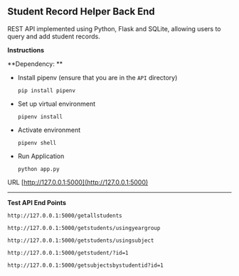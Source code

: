 ## Student Record Helper Back End

REST API implemented using Python, Flask and SQLite, allowing users to query and add student records.

**Instructions**

**Dependency: **

- Install pipenv (ensure that you are in the `API` directory)

  `pip install pipenv`

- Set up virtual environment

  `pipenv install`

- Activate environment

  `pipenv shell`

- Run Application

  `python app.py`

URL [http://127.0.0.1:5000](http://127.0.0.1:5000)

---

**Test API End Points**

`http://127.0.0.1:5000/getallstudents`

`http://127.0.0.1:5000/getstudents/usingyeargroup`

`http://127.0.0.1:5000/getstudents/usingsubject`

`http://127.0.0.1:5000/getstudent/?id=1`

`http://127.0.0.1:5000/getsubjectsbystudentid?id=1`